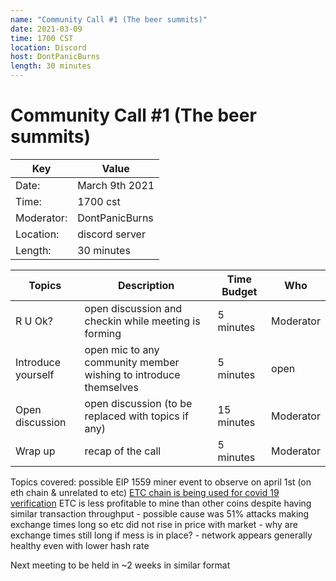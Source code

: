 ```yaml
---
name: "Community Call #1 (The beer summits)"
date: 2021-03-09
time: 1700 CST
location: Discord
host: DontPanicBurns
length: 30 minutes
---
```


# Community Call #1 (The beer summits)

Key | Value
------------ | -------------
 Date: | March 9th 2021 
 Time: | 1700 cst
 Moderator:| DontPanicBurns 
 Location: | discord server 
 Length: | 30 minutes 

Topics | Description | Time Budget | Who
------------ | ------------- | ------------- | -------------
R U Ok?  | open discussion and checkin while meeting is forming | 5 minutes | Moderator
Introduce yourself | open mic to any community member wishing to introduce themselves | 5 minutes | open
Open discussion | open discussion (to be replaced with topics if any) | 15 minutes | Moderator
Wrap up | recap of the call | 5 minutes | Moderator


Topics covered:
  possible EIP 1559 miner event to observe on april 1st (on eth chain & unrelated to etc)
  [ETC chain is being used for covid 19 verification](https://ubirch.de/en/v)
  ETC is less profitable to mine than other coins despite having similar transaction throughput
      - possible cause was 51% attacks making exchange times long so etc did not rise in price with market
      - why are exchange times still long if mess is in place?
      - network appears generally healthy even with lower hash rate
  
  
  Next meeting to be held in ~2 weeks in similar format 
